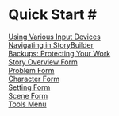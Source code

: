 # Quick Start # <br/>
[Using Various Input Devices](Using_Various_Input_Devices.md) <br/>
[Navigating in StoryBuilder](Navigating_in_StoryBuilder.md) <br/>
[Backups: Protecting Your Work](Backups_Protecting_Your_Work.md) <br/>
[Story Overview Form](Story_Overview_Form.md) <br/>
[Problem Form](Problem_Form.md) <br/>
[Character Form](Character_Form.md) <br/>
[Setting Form](Setting_Form.md) <br/>
[Scene Form](Scene_Form.md) <br/>
[Tools Menu](Tools_Menu.md) <br/>
